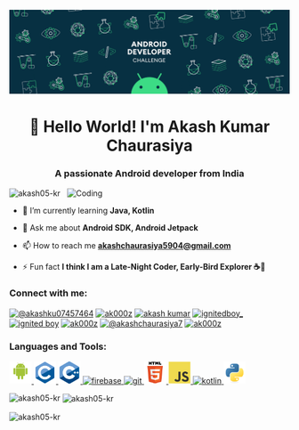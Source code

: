 ![logo](https://github.com/Akash05-kr/Akash05-kr/blob/main/new.gif)
<h1 align="center">👋 Hello World! I'm Akash Kumar Chaurasiya</h1>
<h3 align="center">A passionate Android developer from India</h3>
<img align="right" alt="Coding" width="400" src="https://media0.giphy.com/avatars/HeyAutoHQ/DgfrJNR8oUyv.gif">



<p align="left"> <img src="https://komarev.com/ghpvc/?username=akash05-kr&label=Profile%20views&color=0e75b6&style=flat" alt="akash05-kr" /> </p>

- 🌱 I’m currently learning **Java, Kotlin**

- 💬 Ask me about **Android SDK, Android Jetpack**

- 📫 How to reach me **akashchaurasiya5904@gmail.com**

- ⚡ Fun fact **I think I am a Late-Night Coder, Early-Bird Explorer ☕🌅**

<h3 align="left">Connect with me:</h3>
<p align="left">
<a href="https://twitter.com/@akashku07457464" target="blank"><img align="center" src="https://raw.githubusercontent.com/rahuldkjain/github-profile-readme-generator/master/src/images/icons/Social/twitter.svg" alt="@akashku07457464" height="30" width="40" /></a>
<a href="https://linkedin.com/in/ak000z" target="blank"><img align="center" src="https://raw.githubusercontent.com/rahuldkjain/github-profile-readme-generator/master/src/images/icons/Social/linked-in-alt.svg" alt="ak000z" height="30" width="40" /></a>
<a href="https://fb.com/akash kumar" target="blank"><img align="center" src="https://raw.githubusercontent.com/rahuldkjain/github-profile-readme-generator/master/src/images/icons/Social/facebook.svg" alt="akash kumar" height="30" width="40" /></a>
<a href="https://instagram.com/@ignitedboy_" target="blank"><img align="center" src="https://raw.githubusercontent.com/rahuldkjain/github-profile-readme-generator/master/src/images/icons/Social/instagram.svg" alt="ignitedboy_" height="30" width="40" /></a>
<a href="https://www.youtube.com/c/ignited boy" target="blank"><img align="center" src="https://raw.githubusercontent.com/rahuldkjain/github-profile-readme-generator/master/src/images/icons/Social/youtube.svg" alt="ignited boy" height="30" width="40" /></a>
<a href="https://www.codechef.com/users/ak000z" target="blank"><img align="center" src="https://cdn.jsdelivr.net/npm/simple-icons@3.1.0/icons/codechef.svg" alt="ak000z" height="30" width="40" /></a>
<a href="https://www.hackerrank.com/@akashchaurasiya7" target="blank"><img align="center" src="https://raw.githubusercontent.com/rahuldkjain/github-profile-readme-generator/master/src/images/icons/Social/hackerrank.svg" alt="@akashchaurasiya7" height="30" width="40" /></a>
<a href="https://www.leetcode.com/ak000z" target="blank"><img align="center" src="https://raw.githubusercontent.com/rahuldkjain/github-profile-readme-generator/master/src/images/icons/Social/leet-code.svg" alt="ak000z" height="30" width="40" /></a>
</p>

<h3 align="left">Languages and Tools:</h3>
<p align="left"> <a href="https://developer.android.com" target="_blank" rel="noreferrer"> <img src="https://raw.githubusercontent.com/devicons/devicon/master/icons/android/android-original-wordmark.svg" alt="android" width="40" height="40"/> </a> <a href="https://www.cprogramming.com/" target="_blank" rel="noreferrer"> <img src="https://raw.githubusercontent.com/devicons/devicon/master/icons/c/c-original.svg" alt="c" width="40" height="40"/> </a> <a href="https://www.w3schools.com/cpp/" target="_blank" rel="noreferrer"> <img src="https://raw.githubusercontent.com/devicons/devicon/master/icons/cplusplus/cplusplus-original.svg" alt="cplusplus" width="40" height="40"/> </a> <a href="https://firebase.google.com/" target="_blank" rel="noreferrer"> <img src="https://www.vectorlogo.zone/logos/firebase/firebase-icon.svg" alt="firebase" width="40" height="40"/> </a> <a href="https://git-scm.com/" target="_blank" rel="noreferrer"> <img src="https://www.vectorlogo.zone/logos/git-scm/git-scm-icon.svg" alt="git" width="40" height="40"/> </a> <a href="https://www.w3.org/html/" target="_blank" rel="noreferrer"> <img src="https://raw.githubusercontent.com/devicons/devicon/master/icons/html5/html5-original-wordmark.svg" alt="html5" width="40" height="40"/> </a> <a href="https://developer.mozilla.org/en-US/docs/Web/JavaScript" target="_blank" rel="noreferrer"> <img src="https://raw.githubusercontent.com/devicons/devicon/master/icons/javascript/javascript-original.svg" alt="javascript" width="40" height="40"/> </a> <a href="https://kotlinlang.org" target="_blank" rel="noreferrer"> <img src="https://www.vectorlogo.zone/logos/kotlinlang/kotlinlang-icon.svg" alt="kotlin" width="40" height="40"/> </a> <a href="https://www.python.org" target="_blank" rel="noreferrer"> <img src="https://raw.githubusercontent.com/devicons/devicon/master/icons/python/python-original.svg" alt="python" width="40" height="40"/> </a> </p>

<p><img align="left" src="https://github-readme-stats.vercel.app/api/top-langs?username=akash05-kr&show_icons=true&locale=en&layout=compact" alt="akash05-kr" /></p>

<p>&nbsp;<img align="center" src="https://github-readme-stats.vercel.app/api?username=akash05-kr&show_icons=true&locale=en" alt="akash05-kr" /></p>

<p><img align="center" src="https://github-readme-streak-stats.herokuapp.com/?user=akash05-kr&" alt="akash05-kr" /></p>
